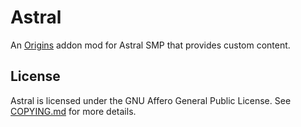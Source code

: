 # Astral

An [Origins](https://github.com/apace100/origins-fabric) addon mod for Astral SMP that provides custom content.

## License

Astral is licensed under the GNU Affero General Public License. See [COPYING.md](./COPYING.md) for more details.
